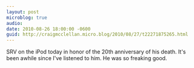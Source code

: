 ```yaml
---
layout: post
microblog: true
audio: 
date: 2010-08-26 18:00:00 -0600
guid: http://craigmcclellan.micro.blog/2010/08/27/t22271875265.html
---
```

SRV on the iPod today in honor of the 20th anniversary of his death. It's been awhile since I've listened to him. He was so freaking good.
